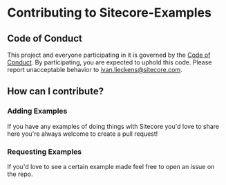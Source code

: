 # Contributing to Sitecore-Examples

## Code of Conduct
This project and everyone participating in it is governed by the <a href="CODE_OF_CONDUCT.md">Code of Conduct</a>. By participating, you are expected to uphold this code. Please report unacceptable behavior to ivan.lieckens@sitecore.com.

## How can I contribute?

### Adding Examples
If you have any examples of doing things with Sitecore you'd love to share here you're always welcome to create a pull request!

### Requesting Examples
If you'd love to see a certain example made feel free to open an issue on the repo.
